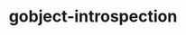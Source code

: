 ---
title: "gobject-introspection"
layout: cache
categories: [package, develop-2025-01-26]
meta: {"versions": ["1.78.1"], "compilers": ["gcc@=11.1.0", "gcc@=11.4.0"], "oss": ["ubuntu20.04", "ubuntu22.04"], "platforms": ["linux"], "targets": ["x86_64_v3"], "stacks": ["data-vis-sdk", "e4s", "hep", "root"], "num_specs": 3, "num_specs_by_stack": {"root": 3, "data-vis-sdk": 1, "hep": 1, "e4s": 1}}
spec_details: [{"hash": "3hs6nhbiukhggbvkziaxdhs6wds4h45x", "compiler": "gcc@=11.1.0", "versions": ["1.78.1"], "os": "ubuntu20.04", "platform": "linux", "target": "x86_64_v3", "variants": ["build_system=meson", "buildtype=release", "default_library=shared", "~strip"], "stacks": ["root", "data-vis-sdk"], "size": "-", "tarball": "https://binaries.spack.io/develop-2025-01-26/build_cache/linux-ubuntu20.04-x86_64_v3/gcc-11.1.0/gobject-introspection-1.78.1/linux-ubuntu20.04-x86_64_v3-gcc-11.1.0-gobject-introspection-1.78.1-3hs6nhbiukhggbvkziaxdhs6wds4h45x.spack"}, {"hash": "7uhl3s3wyhnispfqj2xfygvl743rjscn", "compiler": "gcc@=11.4.0", "versions": ["1.78.1"], "os": "ubuntu22.04", "platform": "linux", "target": "x86_64_v3", "variants": ["build_system=meson", "buildtype=release", "default_library=shared", "~strip"], "stacks": ["hep", "root"], "size": "-", "tarball": "https://binaries.spack.io/develop-2025-01-26/build_cache/linux-ubuntu22.04-x86_64_v3/gcc-11.4.0/gobject-introspection-1.78.1/linux-ubuntu22.04-x86_64_v3-gcc-11.4.0-gobject-introspection-1.78.1-7uhl3s3wyhnispfqj2xfygvl743rjscn.spack"}, {"hash": "6urdxyptnonuv7glibhej5wmwj6wh5xs", "compiler": "gcc@=11.4.0", "versions": ["1.78.1"], "os": "ubuntu22.04", "platform": "linux", "target": "x86_64_v3", "variants": ["build_system=meson", "buildtype=release", "default_library=shared", "~strip"], "stacks": ["e4s", "root"], "size": "-", "tarball": "https://binaries.spack.io/develop-2025-01-26/build_cache/linux-ubuntu22.04-x86_64_v3/gcc-11.4.0/gobject-introspection-1.78.1/linux-ubuntu22.04-x86_64_v3-gcc-11.4.0-gobject-introspection-1.78.1-6urdxyptnonuv7glibhej5wmwj6wh5xs.spack"}]
---